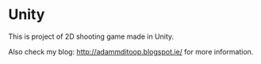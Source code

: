 Unity
=====

This is project of 2D shooting game made in Unity. 

Also check my blog: http://adammditoop.blogspot.ie/ for more information.
